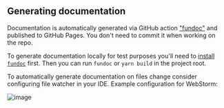 ## Generating documentation

Documentation is automatically generated via GitHub action ["fundoc"](.github/workflows/fundoc.yml) and published to GitHub Pages. You don't need to commit it when working on the repo.

To generate documentation locally for test purposes you'll need to [install `fundoc`](https://github.com/CSSSR/fundoc#installation) first. Then you can run `fundoc` or `yarn build` in the project root.

To automatically generate documentation on files change consider configuring file watcher in your IDE. Example configuration for WebStorm:

![image](https://user-images.githubusercontent.com/7345182/115375904-e612d800-a1d6-11eb-95e8-15e634365916.png)
